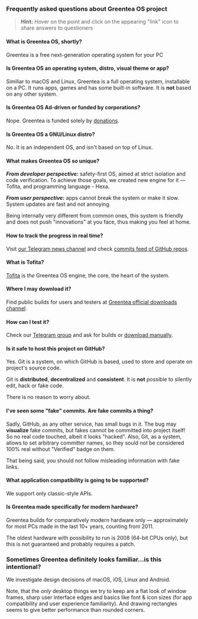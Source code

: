 ### Frequently asked questions about Greentea OS project

> **Hint:** Hover on the point and click on the appearing "link" icon to share answers to questioners

#### What is Greentea OS, shortly?

Greentea is a free next-generation operating system for your PC

#### Is Greentea OS an operating system, distro, visual theme or app?

Similiar to macOS and Linux, Greentea is a full operating system, installable on a PC. It runs apps, games and has some built-in software.
It is **not** based on any other system.

#### Is Greentea OS Ad-driven or funded by corporations?

Nope. Greentea is funded solely by [donations](https://greenteaos.github.io/donate/).

#### Is Greentea OS a GNU/Linux distro?

No. It is an independent OS, and isn't based on top of Linux.

#### What makes Greentea OS so unique?

***From developer perspective:*** safety-first OS, aimed at strict isolation and code verification.
To achieve those goals, we created new engine for it — Tofita, and programming language - Hexa.

***From user perspective:*** apps cannot break the system or make it slow. System updates are fast and not annoying.

Being internally very different from common ones,
this system is friendly and does not push "innovations" at you face, thus making you feel at home.

#### How to track the progress in real time?

Visit [our Telegram news channel](https://t.me/s/greenteaos_news) and check [commits feed of GitHub repos](https://t.me/s/greenteaos_github).

#### What is Tofita?

[Tofita](https://github.com/GreenteaOS/Tofita) is *the* Greentea OS engine, the core, the heart of the system.

#### Where I may download it?

Find public builds for users and testers at [Greentea official downloads channel](https://t.me/s/greenteaos_official).

#### How can I test it?

Check our [Telegram group](https://t.me/greenteaos) and ask for builds or [download manually](https://ci.appveyor.com/project/PeyTy/tofita/build/artifacts).

#### Is it safe to host this project on GitHub?

Yes. Git is a system, on which GitHub is based, used to store and operate on project's source code.

Git is **distributed**, **decentralized** and **consistent**. It is **not** possible to silently edit, hack or fake code.

There is no reason to worry about.

#### I've seen some "fake" commits. Are fake commits a thing?

Sadly, GitHub, as any other service, has small bugs in it. The bug may **visualize** fake commits, but fakes cannot be committed into project itself! So no real code touched, albeit it looks "hacked". Also, Git, as a system, allows to set arbitrary committer names, so they sould not be considered 100% real without "Verified" badge on them.

That being said, you should not follow misleading information with fake links.

#### What application compatibility is going to be supported?

We support only classic-style APIs.

#### Is Greentea made specifically for modern hardware?

Greentea builds for comparatively modern hardware only — approximately for most PCs made in the last 10+ years, counting from 2011.

The oldest hardware with possibility to run is 2008 (64-bit CPUs only), but this is not guaranteed and probably requires a patch.

### Sometimes Greentea definitely looks familiar...is this intentional?

We investigate design decisions of macOS, iOS, Linux and Android.

Note, that the *only* desktop things we try to keep are a flat look of window frames, sharp user interface edges and
basics like font & icon sizes (for app compatibility and user experience familiarity).
And drawing rectangles seems to give better performance than rounded corners.
